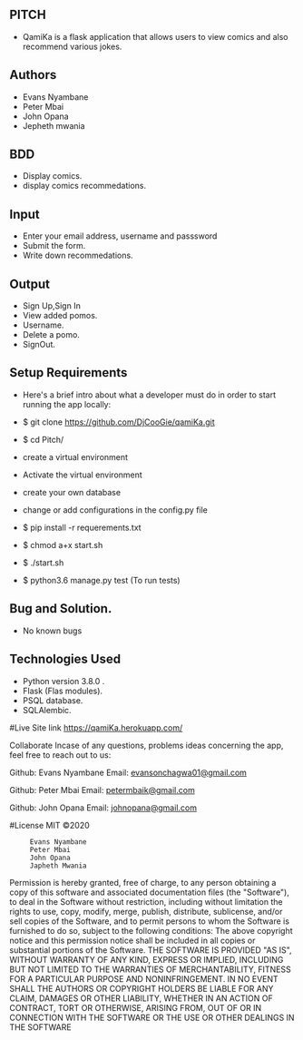 ## PITCH

- QamiKa is a flask application that allows users to view comics and also recommend various jokes.


## Authors
  -  Evans Nyambane
  -   Peter Mbai
  -   John Opana
  -   Jepheth mwania


## BDD
  - Display comics.
  - display comics recommedations.


## Input
  - Enter your email address, username and passsword
  - Submit the form.
  - Write down recommedations.

## Output
  - Sign Up,Sign In
  - View added pomos.
  - Username.
  - Delete a pomo.
  - SignOut.


## Setup Requirements

  - Here's a brief intro about what a developer must do in order to start running the app locally:

   - $ git clone https://github.com/DjCooGie/qamiKa.git
   -  $ cd Pitch/

   - create a virtual environment
   -  Activate the virtual environment
   -  create your own database
   - change or add configurations in the config.py file
   -  $ pip install -r requerements.txt
   - $ chmod a+x start.sh
   - $ ./start.sh
   - $ python3.6 manage.py test (To run tests)


## Bug and Solution.
   - No known bugs

## Technologies Used
  - Python version 3.8.0 .
  - Flask (Flas modules).
  - PSQL database.
  - SQLAlembic.

#Live Site link
  https://qamiKa.herokuapp.com/

  Collaborate
  Incase of any questions, problems ideas concerning the app, feel free to reach out to us:

  Github: Evans Nyambane Email: evansonchagwa01@gmail.com

  Github: Peter Mbai Email: petermbaik@gmail.com

  Github: John Opana Email: johnopana@gmail.com



#License
  MIT ©2020

         Evans Nyambane
         Peter Mbai
         John Opana
         Japheth Mwania
  Permission is hereby granted, free of charge, to any person obtaining a copy of this software and associated documentation files (the "Software"), to deal in the Software without restriction, including without limitation the rights to use, copy, modify, merge, publish, distribute, sublicense, and/or sell copies of the Software, and to permit persons to whom the Software is furnished to do so, subject to the following conditions: The above copyright notice and this permission notice shall be included in all copies or substantial portions of the Software. THE SOFTWARE IS PROVIDED "AS IS", WITHOUT WARRANTY OF ANY KIND, EXPRESS OR IMPLIED, INCLUDING BUT NOT LIMITED TO THE WARRANTIES OF MERCHANTABILITY, FITNESS FOR A PARTICULAR PURPOSE AND NONINFRINGEMENT. IN NO EVENT SHALL THE AUTHORS OR COPYRIGHT HOLDERS BE LIABLE FOR ANY CLAIM, DAMAGES OR OTHER LIABILITY, WHETHER IN AN ACTION OF CONTRACT, TORT OR OTHERWISE, ARISING FROM, OUT OF OR IN CONNECTION WITH THE SOFTWARE OR THE USE OR OTHER DEALINGS IN THE SOFTWARE      
